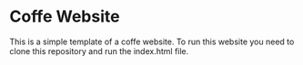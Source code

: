 # Coffe Website

This is a simple template of a coffe website.
To run this website you need to clone this repository and run the index.html file.
